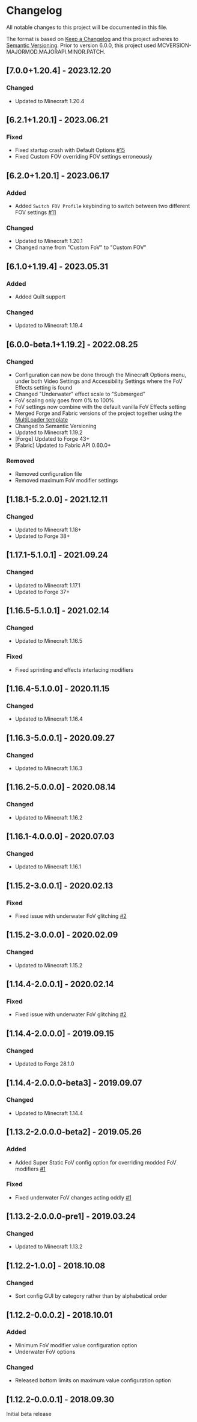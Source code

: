 # Changelog
All notable changes to this project will be documented in this file.

The format is based on [Keep a Changelog](http://keepachangelog.com/en/1.0.0/) and this project adheres to [Semantic Versioning](http://semver.org/spec/v2.0.0.html).
Prior to version 6.0.0, this project used MCVERSION-MAJORMOD.MAJORAPI.MINOR.PATCH.

## [7.0.0+1.20.4] - 2023.12.20
### Changed
- Updated to Minecraft 1.20.4

## [6.2.1+1.20.1] - 2023.06.21
### Fixed
- Fixed startup crash with Default Options [#15](https://github.com/illusivesoulworks/customfov/issues/15)
- Fixed Custom FOV overriding FOV settings erroneously

## [6.2.0+1.20.1] - 2023.06.17
### Added
- Added `Switch FOV Profile` keybinding to switch between two different FOV settings [#11](https://github.com/illusivesoulworks/customfov/issues/11)
### Changed
- Updated to Minecraft 1.20.1
- Changed name from "Custom FoV" to "Custom FOV"

## [6.1.0+1.19.4] - 2023.05.31
### Added
- Added Quilt support
### Changed
- Updated to Minecraft 1.19.4

## [6.0.0-beta.1+1.19.2] - 2022.08.25
### Changed
- Configuration can now be done through the Minecraft Options menu, under both Video Settings and Accessibility Settings
where the FoV Effects setting is found
- Changed "Underwater" effect scale to "Submerged"
- FoV scaling only goes from 0% to 100%
- FoV settings now combine with the default vanilla FoV Effects setting
- Merged Forge and Fabric versions of the project together using the [MultiLoader template](https://github.com/jaredlll08/MultiLoader-Template)
- Changed to Semantic Versioning
- Updated to Minecraft 1.19.2
- [Forge] Updated to Forge 43+
- [Fabric] Updated to Fabric API 0.60.0+
### Removed
- Removed configuration file
- Removed maximum FoV modifier settings

## [1.18.1-5.2.0.0] - 2021.12.11
### Changed
- Updated to Minecraft 1.18+
- Updated to Forge 38+

## [1.17.1-5.1.0.1] - 2021.09.24
### Changed
- Updated to Minecraft 1.17.1
- Updated to Forge 37+

## [1.16.5-5.1.0.1] - 2021.02.14
### Changed
- Updated to Minecraft 1.16.5
### Fixed
- Fixed sprinting and effects interlacing modifiers

## [1.16.4-5.1.0.0] - 2020.11.15
### Changed
- Updated to Minecraft 1.16.4

## [1.16.3-5.0.0.1] - 2020.09.27
### Changed
- Updated to Minecraft 1.16.3

## [1.16.2-5.0.0.0] - 2020.08.14
### Changed
- Updated to Minecraft 1.16.2

## [1.16.1-4.0.0.0] - 2020.07.03
### Changed
- Updated to Minecraft 1.16.1

## [1.15.2-3.0.0.1] - 2020.02.13
### Fixed
- Fixed issue with underwater FoV glitching [#2](https://github.com/TheIllusiveC4/CustomFoV/issues/2)

## [1.15.2-3.0.0.0] - 2020.02.09
### Changed
- Updated to Minecraft 1.15.2

## [1.14.4-2.0.0.1] - 2020.02.14
### Fixed
- Fixed issue with underwater FoV glitching [#2](https://github.com/TheIllusiveC4/CustomFoV/issues/2)

## [1.14.4-2.0.0.0] - 2019.09.15
### Changed
- Updated to Forge 28.1.0

## [1.14.4-2.0.0.0-beta3] - 2019.09.07
### Changed
- Updated to Minecraft 1.14.4

## [1.13.2-2.0.0.0-beta2] - 2019.05.26
### Added
- Added Super Static FoV config option for overriding modded FoV modifiers [#1](https://github.com/TheIllusiveC4/CustomFoV/issues/1)
### Fixed
- Fixed underwater FoV changes acting oddly [#1](https://github.com/TheIllusiveC4/CustomFoV/issues/1)

## [1.13.2-2.0.0.0-pre1] - 2019.03.24
### Changed
- Updated to Minecraft 1.13.2

## [1.12.2-1.0.0] - 2018.10.08
### Changed
- Sort config GUI by category rather than by alphabetical order

## [1.12.2-0.0.0.2] - 2018.10.01
### Added
- Minimum FoV modifier value configuration option
- Underwater FoV options
### Changed
- Released bottom limits on maximum value configuration option

## [1.12.2-0.0.0.1] - 2018.09.30
Initial beta release